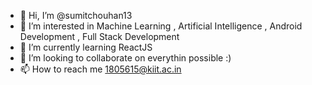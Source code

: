 - 👋 Hi, I’m @sumitchouhan13
- 👀 I’m interested in Machine Learning , Artificial Intelligence , Android Development , Full Stack Development
- 🌱 I’m currently learning ReactJS
- 💞️ I’m looking to collaborate on everythin possible :)
- 📫 How to reach me 1805615@kiit.ac.in

<!---
sumitchouhan13/sumitchouhan13 is a ✨ special ✨ repository because its `README.md` (this file) appears on your GitHub profile.
You can click the Preview link to take a look at your changes.
--->
